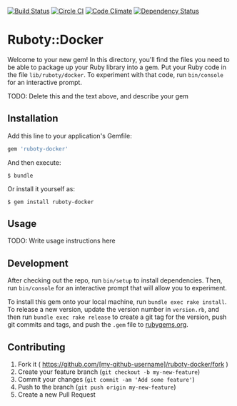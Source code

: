 [![Build Status](https://travis-ci.org/zchee/ruboty-docker.svg?branch=master)](https://travis-ci.org/zchee/ruboty-docker) [![Circle CI](https://circleci.com/gh/zchee/ruboty-docker.svg?style=svg)](https://circleci.com/gh/zchee/ruboty-docker) [![Code Climate](https://codeclimate.com/github/zchee/ruboty-docker/badges/gpa.svg)](https://codeclimate.com/github/zchee/ruboty-docker) [![Dependency Status](https://gemnasium.com/zchee/ruboty-docker.svg)](https://gemnasium.com/zchee/ruboty-docker)
# Ruboty::Docker

Welcome to your new gem! In this directory, you'll find the files you need to be able to package up your Ruby library into a gem. Put your Ruby code in the file `lib/ruboty/docker`. To experiment with that code, run `bin/console` for an interactive prompt.

TODO: Delete this and the text above, and describe your gem

## Installation

Add this line to your application's Gemfile:

```ruby
gem 'ruboty-docker'
```

And then execute:

    $ bundle

Or install it yourself as:

    $ gem install ruboty-docker

## Usage

TODO: Write usage instructions here

## Development

After checking out the repo, run `bin/setup` to install dependencies. Then, run `bin/console` for an interactive prompt that will allow you to experiment.

To install this gem onto your local machine, run `bundle exec rake install`. To release a new version, update the version number in `version.rb`, and then run `bundle exec rake release` to create a git tag for the version, push git commits and tags, and push the `.gem` file to [rubygems.org](https://rubygems.org).

## Contributing

1. Fork it ( https://github.com/[my-github-username]/ruboty-docker/fork )
2. Create your feature branch (`git checkout -b my-new-feature`)
3. Commit your changes (`git commit -am 'Add some feature'`)
4. Push to the branch (`git push origin my-new-feature`)
5. Create a new Pull Request
